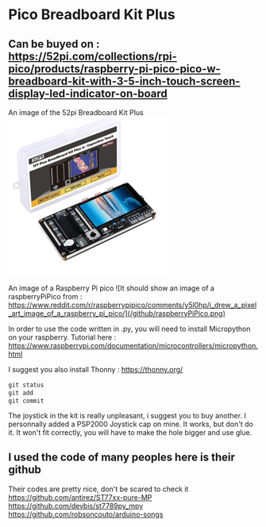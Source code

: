 # Pico Breadboard Kit Plus
## Can be buyed on : https://52pi.com/collections/rpi-pico/products/raspberry-pi-pico-pico-w-breadboard-kit-with-3-5-inch-touch-screen-display-led-indicator-on-board

An image of the 52pi Breadboard Kit Plus
![It should show an image of a raspberryPiPico from :](/github/52piBreadboardKit.png)

An image of a Raspberry Pi pico
![It should show an image of a raspberryPiPico from : https://www.reddit.com/r/raspberrypipico/comments/y5l0hp/i_drew_a_pixel_art_image_of_a_raspberry_pi_pico/](/github/raspberryPiPico.png)


In order to use the code written in .py,
you will need to install Micropython on your raspberry.
Tutorial here : https://www.raspberrypi.com/documentation/microcontrollers/micropython.html

I suggest you also install Thonny : https://thonny.org/


```
git status
git add
git commit
```

The joystick in the kit is really unpleasant, i suggest you to buy another.
I personnally added a PSP2000 Joystick cap on mine.
It works, but don't do it. It won't fit correctly, you will have to make the hole bigger and use glue.

## I used the code of many peoples here is their github
Their codes are pretty nice, don't be scared to check it
https://github.com/antirez/ST77xx-pure-MP
https://github.com/devbis/st7789py_mpy
https://github.com/robsoncouto/arduino-songs
